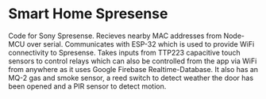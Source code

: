 # Smart Home Spresense
Code for Sony Spresense.
Recieves nearby MAC addresses from Node-MCU over serial.
Communicates with ESP-32 which is used to provide WiFi connectivity to Spresense.
Takes inputs from TTP223 capacitive touch sensors to control relays which can also be controlled from the app via WiFi from anywhere as it uses Google Firebase Realtime-Database.
It also has an MQ-2 gas and smoke sensor, a reed switch to detect weather the door has been opened and a PIR sensor to detect motion.
